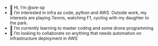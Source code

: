 - 👋 Hi, I’m @sre-sp
- 👀 I’m interested in infra as code, python and AWS. Outside work, my interests are playing Tennis, watching F1, cycling with my daughter to the park.
- 🌱 I’m currently learning to master coding and some drone programming
- 💞️ I’m looking to collaborate on anything that needs automation on infrastructure deployment in AWS


<!---
sre-sp/sre-sp is a ✨ special ✨ repository because its `README.md` (this file) appears on your GitHub profile.
You can click the Preview link to take a look at your changes.
--->
